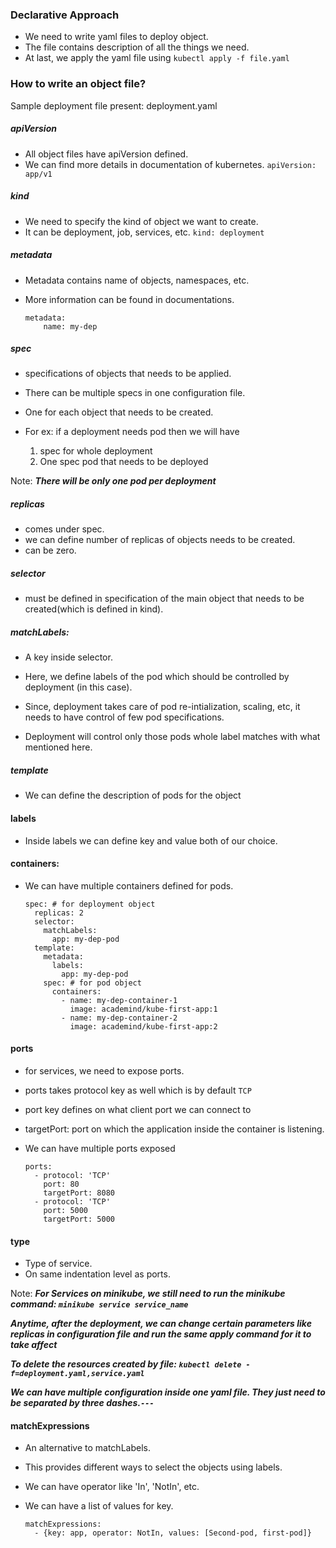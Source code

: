 ### Declarative Approach

- We need to write yaml files to deploy object.
- The file contains description of all the things we need.
- At last, we apply the yaml file using `kubectl apply -f file.yaml`

### How to write an object file?

Sample deployment file present: deployment.yaml

##### apiVersion

- All object files have apiVersion defined.
- We can find more details in documentation of kubernetes.
    `apiVersion: app/v1`

##### kind

- We need to specify the kind of object we want to create.
- It can be deployment, job, services, etc.
    `kind: deployment`

##### metadata

- Metadata contains name of objects, namespaces, etc.
- More information can be found in documentations.

    ```
    metadata:
        name: my-dep
    ```

##### spec

- specifications of objects that needs to be applied.
- There can be multiple specs in one configuration file.

- One for each object that needs to be created.
- For ex: if a deployment needs pod then we will have 
    1. spec for whole deployment
    2. One spec pod that needs to be deployed

Note: ***There will be only one pod per deployment***

##### replicas

- comes under spec.
- we can define number of replicas of objects needs to be created.
- can be zero.

##### selector

- must be defined in specification of the main object that needs to be created(which is defined in kind).

##### matchLabels:

- A key inside selector.
- Here, we define labels of the pod which should be controlled by deployment (in this case).
- Since, deployment takes care of pod re-intialization, scaling, etc, it needs to have control of few pod specifications.

- Deployment will control only those pods whole label matches with what mentioned here.

##### template

- We can define the description of pods for the object


#### labels

- Inside labels we can define key and value both of our choice.

#### containers:

- We can have multiple containers defined for pods.

    ```
    spec: # for deployment object
      replicas: 2
      selector:
        matchLabels:
          app: my-dep-pod
      template:
        metadata:
          labels:
            app: my-dep-pod
        spec: # for pod object
          containers:
            - name: my-dep-container-1
              image: academind/kube-first-app:1 
            - name: my-dep-container-2
              image: academind/kube-first-app:2
    ```

#### ports

- for services, we need to expose ports.
- ports takes protocol key as well which is by default `TCP`
- port key defines on what client port we can connect to
- targetPort: port on which the application inside the container is listening.

- We can have multiple ports exposed

  ```
  ports:
    - protocol: 'TCP'
      port: 80
      targetPort: 8080
    - protocol: 'TCP'
      port: 5000
      targetPort: 5000
  ```

#### type

- Type of service.
- On same indentation level as ports.

Note: ***For Services on minikube, we still need to run the minikube command: `minikube service service_name`***

***Anytime, after the deployment, we can change certain parameters like replicas in configuration file and run the same apply command for it to take affect***

***To delete the resources created by file: `kubectl delete -f=deployment.yaml,service.yaml`***

***We can have multiple configuration inside one yaml file. They just need to be separated by three dashes.`---`***

#### matchExpressions

- An alternative to matchLabels.
- This provides different ways to select the objects using labels.

- We can have operator like 'In', 'NotIn', etc.
- We can have a list of values for key.

  ```
  matchExpressions:
    - {key: app, operator: NotIn, values: [Second-pod, first-pod]}
  ```
